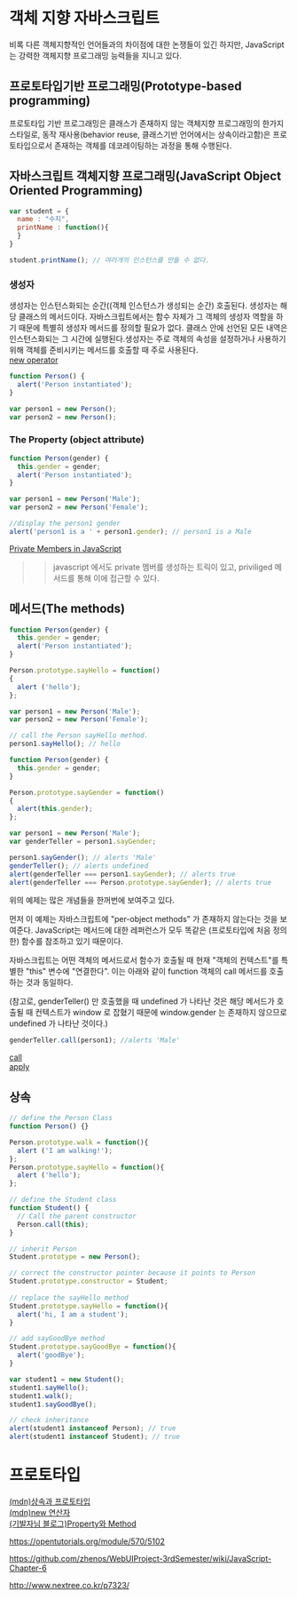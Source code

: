 # 객체 지향 자바스크립트
비록 다른 객체지향적인 언어들과의 차이점에 대한 논쟁들이 있긴 하지만, JavaScript는 강력한 객체지향 프로그래밍 능력들을 지니고 있다.
  
## 프로토타입기반 프로그래밍(Prototype-based programming)
프로토타입 기반 프로그래밍은 클래스가 존재하지 않는 객체지향 프로그래밍의 한가지 스타일로, 동작 재사용(behavior reuse, 클래스기반 언어에서는 상속이라고함)은 프로토타입으로서 존재하는 객체를 데코레이팅하는 과정을 통해 수행된다.

## 자바스크립트 객체지향 프로그래밍(JavaScript Object Oriented Programming)
```javascript
var student = {
  name : "수지",
  printName : function(){
  }
}

student.printName(); // 여러개의 인스턴스를 만들 수 없다.
```

### 생성자
생성자는 인스턴스화되는 순간((객체 인스턴스가 생성되는 순간) 호출된다. 생성자는 해당 클래스의 메서드이다. 자바스크립트에서는 함수 자체가 그 객체의 생성자 역할을 하기 때문에 특별히 생성자 메서드를 정의할 필요가 없다. 클래스 안에 선언된 모든 내역은 인스턴스화되는 그 시간에 실행된다.생성자는 주로 객체의 속성을 설정하거나 사용하기 위해 객체를 준비시키는 메서드를 호출할 때 주로 사용된다.  
[new operator](https://developer.mozilla.org/en-US/docs/Web/JavaScript/Reference/Operators/new)   
```javascript
function Person() {
  alert('Person instantiated');
}

var person1 = new Person();
var person2 = new Person();
```

### The Property (object attribute)

```javascript
function Person(gender) {
  this.gender = gender;
  alert('Person instantiated');
}

var person1 = new Person('Male');
var person2 = new Person('Female');

//display the person1 gender
alert('person1 is a ' + person1.gender); // person1 is a Male
```
[Private Members in JavaScript](http://javascript.crockford.com/private.html)
>> javascript 에서도 private 멤버를 생성하는 트릭이 있고, priviliged 메서드를 통해 이에 접근할 수 있다.

## 메서드(The methods)
```javascript
function Person(gender) {
  this.gender = gender;
  alert('Person instantiated');
}

Person.prototype.sayHello = function()
{
  alert ('hello');
};

var person1 = new Person('Male');
var person2 = new Person('Female');

// call the Person sayHello method.
person1.sayHello(); // hello
```
```javascript
function Person(gender) {
  this.gender = gender;
}

Person.prototype.sayGender = function()
{
  alert(this.gender);
};

var person1 = new Person('Male');
var genderTeller = person1.sayGender;

person1.sayGender(); // alerts 'Male'
genderTeller(); // alerts undefined
alert(genderTeller === person1.sayGender); // alerts true
alert(genderTeller === Person.prototype.sayGender); // alerts true
```

위의 예제는 많은 개념들을 한꺼번에 보여주고 있다. 

먼저 이 예제는 자바스크립트에 "per-object methods" 가 존재하지 않는다는 것을 보여준다. JavaScript는 메서드에 대한 레퍼런스가 모두 똑같은 (프로토타입에 처음 정의한) 함수를 참조하고 있기 때문이다.
 
자바스크립트는 어떤 객체의 메서드로서 함수가 호출될 때 현재 "객체의 컨텍스트"를 특별한 "this" 변수에 "연결한다". 이는 아래와 같이 function 객체의 call 메서드를 호출하는 것과 동일하다.
 
(참고로, genderTeller() 만 호출했을 때 undefined 가 나타난 것은 해당 메서드가 호출될 때 컨텍스트가 window 로 잡혔기 때문에 window.gender 는 존재하지 않으므로 undefined 가 나타난 것이다.)

```javascript
genderTeller.call(person1); //alerts 'Male'
```  
  
[call](https://developer.mozilla.org/ko/docs/Web/JavaScript/Reference/Global_Objects/Function/call)  
[apply](https://developer.mozilla.org/ko/docs/Web/JavaScript/Reference/Global_Objects/Function/apply)  

## 상속
```javascript
// define the Person Class
function Person() {}

Person.prototype.walk = function(){
  alert ('I am walking!');
};
Person.prototype.sayHello = function(){
  alert ('hello');
};

// define the Student class
function Student() {
  // Call the parent constructor
  Person.call(this);
}

// inherit Person
Student.prototype = new Person();

// correct the constructor pointer because it points to Person
Student.prototype.constructor = Student;
 
// replace the sayHello method
Student.prototype.sayHello = function(){
  alert('hi, I am a student');
}

// add sayGoodBye method
Student.prototype.sayGoodBye = function(){
  alert('goodBye');
}

var student1 = new Student();
student1.sayHello();
student1.walk();
student1.sayGoodBye();

// check inheritance
alert(student1 instanceof Person); // true 
alert(student1 instanceof Student); // true
```

# 프로토타입

[(mdn)상속과 프로토타입](https://developer.mozilla.org/ko/docs/Web/JavaScript/Guide/Inheritance_and_the_prototype_chain)  
[(mdn)new 연산자](https://developer.mozilla.org/en-US/docs/Web/JavaScript/Reference/Operators/new)  
[(기발자님 블로그)Property와 Method](https://brunch.co.kr/@brunch92ny/17)


https://opentutorials.org/module/570/5102

https://github.com/zhenos/WebUIProject-3rdSemester/wiki/JavaScript-Chapter-6

http://www.nextree.co.kr/p7323/

